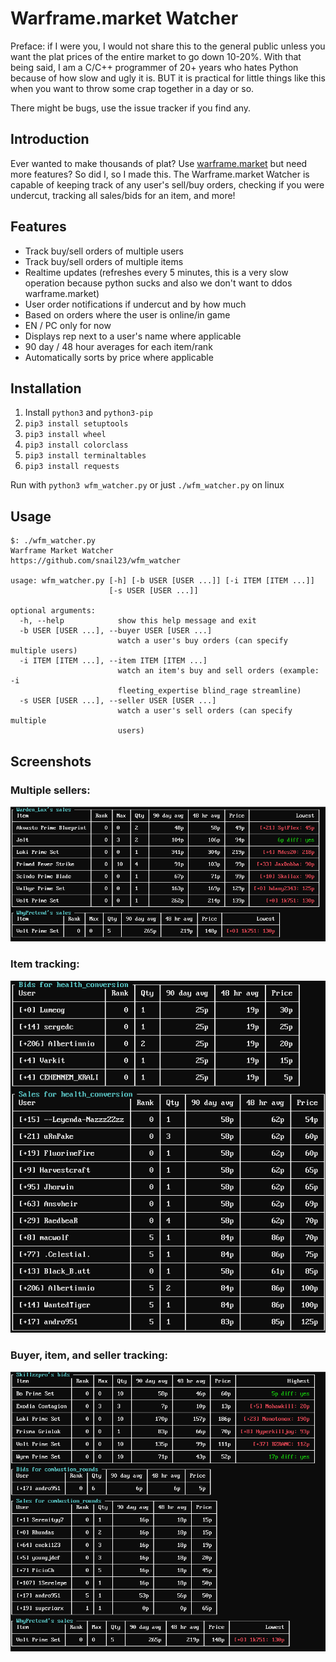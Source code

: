 # Warframe.market Watcher

Preface: if I were you, I would not share this to the general public unless you want the plat prices of the entire market to go down 10-20%. With that being said, I am a C/C++ programmer of 20+ years who hates Python because of how slow and ugly it is. BUT it is practical for little things like this when you want to throw some crap together in a day or so.

There might be bugs, use the issue tracker if you find any.

## Introduction

Ever wanted to make thousands of plat? Use [warframe.market](https://warframe.market) but need more features? So did I, so I made this. The Warframe.market Watcher is capable of keeping track of any user's sell/buy orders, checking if you were undercut, tracking all sales/bids for an item, and more!

## Features

- Track buy/sell orders of multiple users
- Track buy/sell orders of multiple items
- Realtime updates (refreshes every 5 minutes, this is a very slow operation because python sucks and also we don't want to ddos warframe.market)
- User order notifications if undercut and by how much
- Based on orders where the user is online/in game
- EN / PC only for now
- Displays rep next to a user's name where applicable
- 90 day / 48 hour averages for each item/rank
- Automatically sorts by price where applicable

## Installation

1. Install `python3` and `python3-pip`
2. `pip3 install setuptools`
3. `pip3 install wheel`
4. `pip3 install colorclass`
5. `pip3 install terminaltables`
6. `pip3 install requests`

Run with `python3 wfm_watcher.py` or just `./wfm_watcher.py` on linux

## Usage

```
$: ./wfm_watcher.py
Warframe Market Watcher
https://github.com/snail23/wfm_watcher

usage: wfm_watcher.py [-h] [-b USER [USER ...]] [-i ITEM [ITEM ...]]
                      [-s USER [USER ...]]

optional arguments:
  -h, --help            show this help message and exit
  -b USER [USER ...], --buyer USER [USER ...]
                        watch a user's buy orders (can specify multiple users)
  -i ITEM [ITEM ...], --item ITEM [ITEM ...]
                        watch an item's buy and sell orders (example: -i
                        fleeting_expertise blind_rage streamline)
  -s USER [USER ...], --seller USER [USER ...]
                        watch a user's sell orders (can specify multiple
                        users)
```

## Screenshots

### Multiple sellers:

![](screenshots/multisales.png)

### Item tracking:

![](screenshots/item.png)

### Buyer, item, and seller tracking:

![](screenshots/allmodes.png)

